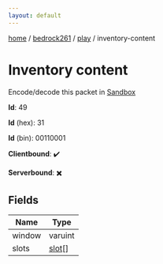 ```yaml
---
layout: default
---
```


[home](/)  /  [bedrock261](/protocol/bedrock261)  /  [play](/protocol/bedrock261/play)  /  inventory-content

# Inventory content

Encode/decode this packet in [Sandbox](../../../sandbox/bedrock261#Play.InventoryContent)

**Id**: 49

**Id** (hex): 31

**Id** (bin): 00110001

**Clientbound**: ✔️

**Serverbound**: ✖️

## Fields

Name | Type
---|---
window | varuint
slots | [slot](/protocol/bedrock261/types/slot)[]
